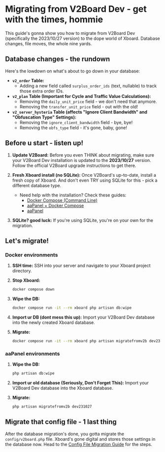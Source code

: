 # Migrating from V2Board Dev -  get with the times, hommie

This guide's gonna show you how to migrate from V2Board Dev (specifically the 2023/10/27 version) to the dope world of Xboard.  Database changes, file moves, the whole nine yards. 

## Database changes  -  the rundown

Here's the lowdown on what's about to go down in your database:

* **`v2_order` Table:**  
   *  Adding a new field called `surplus_order_ids` (text, nullable) to track those extra order IDs. 
* **`v2_plan` Table (Important for Cycle and Traffic Value Calculations):**
   * Removing the `daily_unit_price` field - we don't need that anymore.
   *  Removing the `transfer_unit_price` field - out with the old!
* **`v2_server_hysteria` Table (affects "Ignore Client Bandwidth" and "Obfuscation Type" Settings):**
   * Removing the `ignore_client_bandwidth` field - bye, bye!
   * Removing the `obfs_type` field - it's gone, baby, gone!

##  Before u start - listen up!

1. **Update V2Board:** Before you even THINK about migrating, make sure your V2Board Dev installation is updated to the **2023/10/27** version. Follow the official V2Board upgrade instructions to get there.

2. **Fresh Xboard install (no SQLite):**  Once V2Board's up-to-date, install a fresh copy of Xboard.  And don't even TRY using SQLite for this - pick a different database type. 

   *  Need help with the installation?  Check these guides:
      * [Docker Compose (Command Line)](./docs/docker-compose安装指南.md)
      * [aaPanel + Docker Compose](./docs/aapanel+docker安装指南.md)
      *  [aaPanel](./docs/)

3. **SQLite? good luck:**  If you're using SQLite, you're on your own for the migration.

##  Let's migrate!

###  Docker environments

1. **SSH time:**  SSH into your server and navigate to your Xboard project directory.
2.  **Stop Xboard:**

    ```bash
    docker compose down
    ```

3.  **Wipe the DB:**

    ```bash
    docker compose run -it --rm xboard php artisan db:wipe
    ```

4. **Import ur DB (dont mess this up):** Import your V2Board Dev database into the newly created Xboard database.  

5. **Migrate:**

    ```bash
    docker compose run -it --rm xboard php artisan migratefromv2b dev231027
    ```

### aaPanel environments

1.  **Wipe the DB:** 

    ```bash
    php artisan db:wipe
    ```

2.  **Import ur old database (Seriously, Don't Forget This):**  Import your V2Board Dev database into the Xboard database. 

3.  **Migrate:**

    ```bash
    php artisan migratefromv2b dev231027
    ```

##  Migrate that config file - 1 last thing

After the database migration's done, you gotta migrate the `config/v2board.php` file. Xboard's gone digital and stores those settings in the database now.  Head to the [Config File Migration Guide](./config迁移指南.md) for the steps. 
